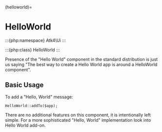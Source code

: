 (helloworld)=

# HelloWorld

:::{php:namespace} Atk4\Ui
:::

:::{php:class} HelloWorld
:::

Presence of the "Hello World" component in the standard distribution is just us saying "The best way
to create a Hello World app is around a HelloWorld component".

## Basic Usage

To add a "Hello, World" message:

```
HelloWorld::addTo($app);
```

There are no additional features on this component, it is intentionally left simple. For a more
sophisticated "Hello, World" implementation look into Hello World add-on.
